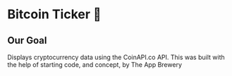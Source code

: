 # Bitcoin Ticker 🤑

## Our Goal

Displays cryptocurrency data using the CoinAPI.co API.
This was built with the help of starting code, and concept, by The App Brewery
